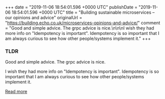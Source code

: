 +++
date = "2019-11-06 18:54:01.596 +0000 UTC"
publishDate = "2019-11-06 18:54:01.596 +0000 UTC"
title = "Building sustainable microservices – our opinions and advice"
originalUrl = "https://building.echo.co.uk/microservices-opinions-and-advice/"
comment = "Good and simple advice. The grpc advice is nice.\n\n\nI wish they had more info on \"Idempotency is important\". Idempotency is so important that I am always curious to see how other people/systems implement it."
+++

### TLDR

Good and simple advice. The grpc advice is nice.


I wish they had more info on "Idempotency is important". Idempotency is so important that I am always curious to see how other people/systems implement it.

[Read more](https://building.echo.co.uk/microservices-opinions-and-advice/)
